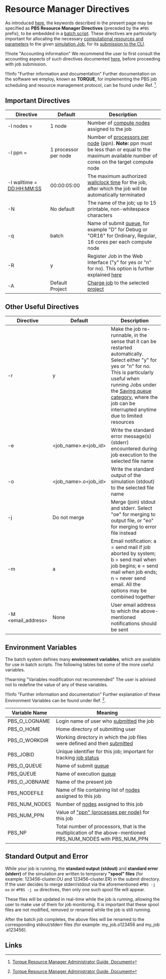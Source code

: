 # Resource Manager Directives

As introduced [here](general-structure.md#3.-directives), the keywords described in the present page may be specified as **PBS Resource Manager Directives** (preceded by the `#PBS` prefix), to be embedded in a [batch script](overview.md). These directives are particularly important for allocating the necessary [computational resources and parameters](../../infrastructure/compute/parameters.md) to the given [simulation Job](../../jobs/overview.md), for its [submission to the CLI](../overview.md).

!!!note "Accounting information"
    We recommend the user to first consult the accounting aspects of such directives documented [here](../accounting.md), before proceeding with job submission.

!!!info "Further information and documentation"
    Further documentation on the software we employ, known as **TORQUE**, for implementing the PBS job scheduling and resource management protocol, can be found under Ref. [^1].

## Important Directives

|   Directive   |  Default | Description |
| ------------------|------------------|------------------|
| -l nodes = <number nodes>  |  1 node   | Number of [compute nodes](../../infrastructure/compute/parameters.md#nodes-/-ppn) assigned to the job  |
| -l ppn = <processors per node> | 1 processor per node | Number of [processors per node](../../infrastructure/compute/parameters.md#nodes-/-ppn) (ppn). **Note:** ppn must be less than or equal to the maximum available number of cores on the target compute node |
| -l walltime = <DD:HH:MM:SS> |  00:00:05:00  |  The maximum authorized [wallclock time](../../infrastructure/compute/parameters.md#time-limit) for the job, after which the job will be automatically terminated |
| -N <Name of job script> | No default  |  The name of the job; up to 15 printable, non-whitespace characters |
| -q <queue code>  |  batch  |  Name of submit [queue](../../infrastructure/resource/queues.md), for example "D" for Debug or "OR16" for Ordinary, Regular, 16 cores per each compute node  |
| -R  <y or n>     |      y           | Register Job in the Web Interface ("y" for yes or "n" for no). This option is further explained [here](../accounting.md#register-jobs-in-web-interface) |
| -A <Project Name> | Default Project |  [Charge job](../../accounts/payments-charges.md) to the selected [project](../../jobs/projects.md) |

## Other Useful Directives

|   Directive   |  Default | Description |
| ------------------|------------------|------------------|
| -r  <y or n>     |      y           | Make the job re-runnable, in the sense that it can be restarted automatically. Select either "y" for yes or "n" for no. This is particularly useful when running Jobs under the [Saving queue category](../../infrastructure/resource/category.md), where the job can be interrupted anytime due to limited resources |     
| -e <filename>     |   &lt;job_name&gt;.e&lt;job_id&gt; | Write the standard error message(s) (stderr) encountered during job execution to the selected file name |
| -o <filename>     |  &lt;job_name&gt;.o&lt;job_id&gt; | Write the standard output of the simulation (stdout) to the selected file name |
| -j <oe or eo>      | Do not merge  | Merge (join) stdout and stderr. Select "oe" for merging to output file, or "eo" for merging to error file instead | 
| -m <a or b or e or n> |  a  | Email notification: a = send mail if job aborted by system; b = send mail when job begins; e = send mail when job ends; n = never send email. All the options may be combined together |
| -M <email_address> |  None  | User email address to which the above-mentioned notifications should be sent |

## Environment Variables

The batch system defines many **environment variables**, which are available for use in batch scripts. The following tables list some of the more useful variables.
 
!!!warning "Variables modification not recommended" 
    The user is advised not to redefine the value of any of these variables.
    
!!!info "Further information and documentation"
    Further explanation of these Environment Variables can be found under Ref. [^1].

| Variable Name   | Meaning |
| --------------- | -------------|
| PBS_O_LOGNAME   | Login name of user who [submitted](../actions/submit.md) the job |
| PBS_O_HOME      | Home directory of submitting user    |
| PBS_O_WORKDIR   | Working directory in which the job files were defined and then [submitted](../actions/submit.md) |
| PBS_JOBID       | Unique identifier for this job; important for tracking [job status](../actions/check-status.md) |
| PBS_O_QUEUE     | Name of submit [queue](../../infrastructure/resource/queues.md) |
| PBS_QUEUE       | Name of execution [queue](../../infrastructure/resource/queues.md)  |
| PBS_O_JOBNAME   | Name of the present job |
| PBS_NODEFILE    | Name of file containing list of [nodes](../../infrastructure/compute/parameters.md#nodes-/-ppn) assigned to this job |
| PBS_NUM_NODES   | Number of [nodes](../../infrastructure/compute/parameters.md#nodes-/-ppn) assigned to this job  |
| PBS_NUM_PPN     | Value of ["ppn" (processes per node)](../../infrastructure/compute/parameters.md#nodes-/-ppn) for this job |
| PBS_NP          | Total number of processors, that is the multiplication of the above-mentioned PBS_NUM_NODES with PBS_NUM_PPN |

## Standard Output and Error

While your job is running, the **standard output (stdout)** and **standard error (stderr)** of the simulation are written to temporary **"spool" files** (for example: 123456-cluster.OU and 123456-cluster.ER) in the submit directory. If the user decides to merge stderr/stdout via the aforementioned `#PBS -j eo` or `#PBS -j oe` directives, then only one such spool file will appear.

These files will be updated in real-time while the job is running, allowing the user to make use of them for job monitoring. It is important that these spool files are not modified, removed or renamed while the job is still running.

After the batch job completes, the above files will be renamed to the corresponding stdout/stderr files (for example: my_job.o123456 and my_job .e123456).

## Links

[^1]: [Torque Resource Manager Administrator Guide, Document](http://docs.adaptivecomputing.com/torque/6-1-2/adminGuide/torqueAdminGuide-6.1.2.pdf)
